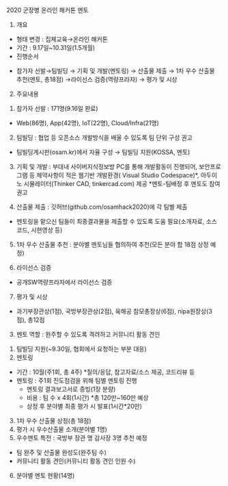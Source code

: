2020 군장병 온라인 해커톤 멘토
1. 개요
 - 형태 변경 : 집체교육→온라인 해커톤
 - 기간 : 9.17일~10.31일(1.5개월)
 - 진행순서 
 * 참가자 선발→팀빌딩 → 기획 및 개발(멘토링)  → 산출물 제출 → 1차 우수 산출물 추천(멘토, 총18점) →라이선스 검증(역량프라자) → 평가 및 시상

2. 주요내용
 1) 참가자 선발 : 171명(9.16일 완료)
   * Web(86명), App(42명), IoT(22명), Cloud/Infra(21명)

 2) 팀빌딩 : 협업 등 오픈소스 개발방식을 배울 수 있도록 팀 단위 구성 권고
   * 팀빌딩게시판(osam.kr)에서 자율 구성 → 팀빌딩 지원(KOSSA, 멘토) 

 3) 기획 및 개발 : 부대내 사이버지식정보방 PC를 통해 개발활동이 진행되어, 보안프로그램 등 제약사항이 적은 웹기반 개발환경( Visual Studio Codespace)*, 아두이노 시뮬레이터(Thinker CAD, tinkercad.com) 제공
*멘토-팀배정 후 멘토도 참여 권고

4) 산출물 제출 : 깃허브(github.com/osamhack2020)에 각 팀별 제출
* 멘토링을 맡으신 팀들이 최종결과물을 제출할 수 있도록 도움 필요(소개자료, 소스코드, 시현영상 등)

5) 1차 우수 산출물 추천 : 분야별 멘토님들 협의하여 추천(모든 분야 합 18점 상정 예정)

6) 라이선스 검증
 - 공개SW역량프라자에서 라이선스 검증

7) 평가 및 시상
 - 과기부장관상(1점), 국방부장관상(2점), 육해공 참모총장상(6점), nipa원장상(3점), 총12점 

3. 멘토 역할 : 완주할 수 있도록 격려하고 커뮤니티 활동 견인
 1) 팀빌딩 지원(~9.30일, 협회에서 요청하는 부분 대응)
 2) 멘토링
 - 기간 : 10월(주1회, 총 4주) 
  *질의/응답, 참고자료/소스 제공, 코드리뷰 등  
 - 멘토링 : 주1회 진도점검을 위해 팀별 멘토링 진행
   * 멘토링 결과보고서로 증빙(1장 분량)
   * 비용 : 팀 수 x 4회(1시간) *총 120만~160만 예상 
   * 상정 후 분야별 최종 평가 시 발표(1시간*20만) 
 3) 1차 우수 산출물 상정(총 18점)
 4) 평가 시 우수산출물 소개(분야별 1명)
 5) 우수멘토 특전 : 국방부 장관 명 감사장 3명 추천 예정
  - 팀 완주 및 산출물 완성도(완주팀 수)
  - 커뮤니티 활동 견인(커뮤니티 활동 견인 인원 수)
 6) 분야별 멘토 현황(14명)